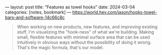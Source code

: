 —
layout: post
title: “Features as towel hooks”
date: 2024-03-04
categories: [notes, bookmark]
—
https://world.hey.com/jason/hooks-towel-bars-and-software-14c66c8c

> When working on new products, new features, and improving existing stuff, I'm visualizing the "hook-ness" of what we're building. Making small, flexible features with minimal surface area that can be used intuitively in obvious ways without the possibility of doing it wrong. That's the magic formula, that's our model.
